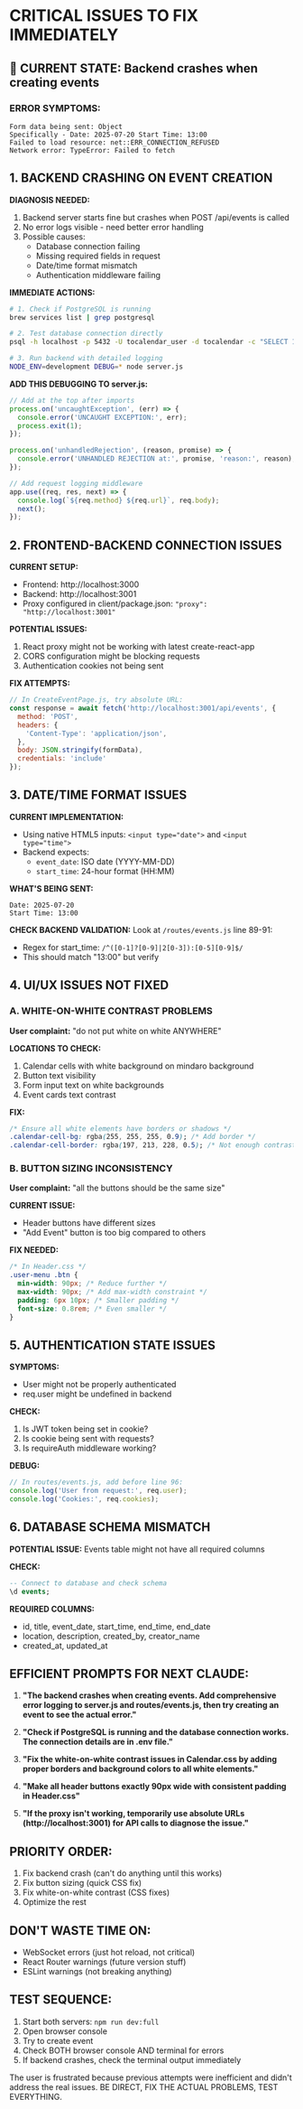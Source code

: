 # CRITICAL ISSUES TO FIX IMMEDIATELY

## 🚨 CURRENT STATE: Backend crashes when creating events

### ERROR SYMPTOMS:
```
Form data being sent: Object
Specifically - Date: 2025-07-20 Start Time: 13:00
Failed to load resource: net::ERR_CONNECTION_REFUSED
Network error: TypeError: Failed to fetch
```

## 1. BACKEND CRASHING ON EVENT CREATION

**DIAGNOSIS NEEDED:**
1. Backend server starts fine but crashes when POST /api/events is called
2. No error logs visible - need better error handling
3. Possible causes:
   - Database connection failing
   - Missing required fields in request
   - Date/time format mismatch
   - Authentication middleware failing

**IMMEDIATE ACTIONS:**
```bash
# 1. Check if PostgreSQL is running
brew services list | grep postgresql

# 2. Test database connection directly
psql -h localhost -p 5432 -U tocalendar_user -d tocalendar -c "SELECT 1;"

# 3. Run backend with detailed logging
NODE_ENV=development DEBUG=* node server.js
```

**ADD THIS DEBUGGING TO server.js:**
```javascript
// Add at the top after imports
process.on('uncaughtException', (err) => {
  console.error('UNCAUGHT EXCEPTION:', err);
  process.exit(1);
});

process.on('unhandledRejection', (reason, promise) => {
  console.error('UNHANDLED REJECTION at:', promise, 'reason:', reason);
});

// Add request logging middleware
app.use((req, res, next) => {
  console.log(`${req.method} ${req.url}`, req.body);
  next();
});
```

## 2. FRONTEND-BACKEND CONNECTION ISSUES

**CURRENT SETUP:**
- Frontend: http://localhost:3000
- Backend: http://localhost:3001
- Proxy configured in client/package.json: `"proxy": "http://localhost:3001"`

**POTENTIAL ISSUES:**
1. React proxy might not be working with latest create-react-app
2. CORS configuration might be blocking requests
3. Authentication cookies not being sent

**FIX ATTEMPTS:**
```javascript
// In CreateEventPage.js, try absolute URL:
const response = await fetch('http://localhost:3001/api/events', {
  method: 'POST',
  headers: {
    'Content-Type': 'application/json',
  },
  body: JSON.stringify(formData),
  credentials: 'include'
});
```

## 3. DATE/TIME FORMAT ISSUES

**CURRENT IMPLEMENTATION:**
- Using native HTML5 inputs: `<input type="date">` and `<input type="time">`
- Backend expects: 
  - `event_date`: ISO date (YYYY-MM-DD)
  - `start_time`: 24-hour format (HH:MM)

**WHAT'S BEING SENT:**
```
Date: 2025-07-20
Start Time: 13:00
```

**CHECK BACKEND VALIDATION:**
Look at `/routes/events.js` line 89-91:
- Regex for start_time: `/^([0-1]?[0-9]|2[0-3]):[0-5][0-9]$/`
- This should match "13:00" but verify

## 4. UI/UX ISSUES NOT FIXED

### A. WHITE-ON-WHITE CONTRAST PROBLEMS
**User complaint:** "do not put white on white ANYWHERE"

**LOCATIONS TO CHECK:**
1. Calendar cells with white background on mindaro background
2. Button text visibility
3. Form input text on white backgrounds
4. Event cards text contrast

**FIX:**
```css
/* Ensure all white elements have borders or shadows */
.calendar-cell-bg: rgba(255, 255, 255, 0.9); /* Add border */
.calendar-cell-border: rgba(197, 213, 228, 0.5); /* Not enough contrast */
```

### B. BUTTON SIZING INCONSISTENCY
**User complaint:** "all the buttons should be the same size"

**CURRENT ISSUE:**
- Header buttons have different sizes
- "Add Event" button is too big compared to others

**FIX NEEDED:**
```css
/* In Header.css */
.user-menu .btn {
  min-width: 90px; /* Reduce further */
  max-width: 90px; /* Add max-width constraint */
  padding: 6px 10px; /* Smaller padding */
  font-size: 0.8rem; /* Even smaller */
}
```

## 5. AUTHENTICATION STATE ISSUES

**SYMPTOMS:**
- User might not be properly authenticated
- req.user might be undefined in backend

**CHECK:**
1. Is JWT token being set in cookie?
2. Is cookie being sent with requests?
3. Is requireAuth middleware working?

**DEBUG:**
```javascript
// In routes/events.js, add before line 96:
console.log('User from request:', req.user);
console.log('Cookies:', req.cookies);
```

## 6. DATABASE SCHEMA MISMATCH

**POTENTIAL ISSUE:**
Events table might not have all required columns

**CHECK:**
```sql
-- Connect to database and check schema
\d events;
```

**REQUIRED COLUMNS:**
- id, title, event_date, start_time, end_time, end_date
- location, description, created_by, creator_name
- created_at, updated_at

## EFFICIENT PROMPTS FOR NEXT CLAUDE:

1. **"The backend crashes when creating events. Add comprehensive error logging to server.js and routes/events.js, then try creating an event to see the actual error."**

2. **"Check if PostgreSQL is running and the database connection works. The connection details are in .env file."**

3. **"Fix the white-on-white contrast issues in Calendar.css by adding proper borders and background colors to all white elements."**

4. **"Make all header buttons exactly 90px wide with consistent padding in Header.css"**

5. **"If the proxy isn't working, temporarily use absolute URLs (http://localhost:3001) for API calls to diagnose the issue."**

## PRIORITY ORDER:
1. Fix backend crash (can't do anything until this works)
2. Fix button sizing (quick CSS fix)
3. Fix white-on-white contrast (CSS fixes)
4. Optimize the rest

## DON'T WASTE TIME ON:
- WebSocket errors (just hot reload, not critical)
- React Router warnings (future version stuff)
- ESLint warnings (not breaking anything)

## TEST SEQUENCE:
1. Start both servers: `npm run dev:full`
2. Open browser console
3. Try to create event
4. Check BOTH browser console AND terminal for errors
5. If backend crashes, check the terminal output immediately

The user is frustrated because previous attempts were inefficient and didn't address the real issues. BE DIRECT, FIX THE ACTUAL PROBLEMS, TEST EVERYTHING.